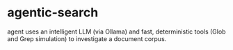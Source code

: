 # agentic-search
agent uses an intelligent LLM (via Ollama) and fast, deterministic tools (Glob and Grep simulation) to investigate a document corpus.
